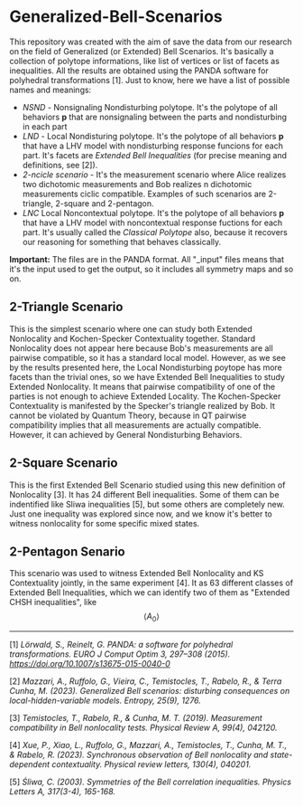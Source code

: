 # Generalized-Bell-Scenarios

This repository was created with the aim of save the data from our research on the field of Generalized (or Extended) Bell Scenarios. It's basically a collection of polytope informations, like list of vertices or list of facets as inequalities. All the results are obtained using the PANDA software for polyhedral transformations [1].
Just to know, here we have a list of possible names and meanings:
* *NSND* - Nonsignaling Nondisturbing polytope. It's the polytope of all behaviors **p** that are nonsignaling between the parts and nondisturbing in each part
* *LND* - Local Nondisturing polytope. It's the polytope of all behaviors **p** that have a LHV model with nondisturbing response funcions for each part. It's facets are *Extended Bell Inequalities* (for precise meaning and definitions, see [2]).
* *2-ncicle scenario* - It's the measurement scenario where Alice realizes two dichotomic measurements and Bob realizes n dichotomic measurements ciclic compatible. Examples of such scenarios are 2-triangle, 2-square and 2-pentagon.
* *LNC* Local Noncontextual polytope. It's the polytope of all behaviors **p** that have a LHV model with noncontextual response fuctions for each part. It's usually called the *Classical Polytope* also, because it recovers our reasoning for something that behaves classically.

**Important:** The files are in the PANDA format. All "_input" files means that it's the input used to get the output, so it includes all symmetry maps and so on. 

## 2-Triangle Scenario
This is the simplest scenario where one can study both Extended Nonlocality and Kochen-Specker Contextuality together. Standard Nonlocality does not appear here because Bob's measurements are all pairwise compatible, so it has a standard local model. However, as we see by the results presented here, the Local Nondisturbing poytope has more facets than the trivial ones, so we have Extended Bell Inequalities to study Extended Nonlocality. It means that pairwise compatibility of one of the parties is not enough to achieve Extended Locality. The Kochen-Specker Contextuality is manifested by the Specker's triangle realized by Bob. It cannot be violated by Quantum Theory, because in QT pairwise compatibility implies that all measurements are actually compatible. However, it can achieved by General Nondisturbing Behaviors.

## 2-Square Scenario
This is the first Extended Bell Scenario studied using this new definition of Nonlocality [3]. It has 24 different Bell inequalities. Some of them can be indentified like Sliwa inequalities [5], but some others are completely new. Just one inequality was explored since now, and we know it's better to witness nonlocality for some specific mixed states.

## 2-Pentagon Senario
This scenario was used to witness Extended Bell Nonlocality and KS Contextuality jointly, in the same experiment [4]. It as 63 different classes of Extended Bell Inequalities, which we can identify two of them as "Extended CHSH inequalities", like
$$\langle A_0 \rangle$$






***
[1] *Lörwald, S., Reinelt, G. PANDA: a software for polyhedral transformations. EURO J Comput Optim 3, 297–308 (2015). https://doi.org/10.1007/s13675-015-0040-0*

[2] *Mazzari, A., Ruffolo, G., Vieira, C., Temistocles, T., Rabelo, R., & Terra Cunha, M. (2023). Generalized Bell scenarios: disturbing consequences on local-hidden-variable models. Entropy, 25(9), 1276.*

[3] *Temistocles, T., Rabelo, R., & Cunha, M. T. (2019). Measurement compatibility in Bell nonlocality tests. Physical Review A, 99(4), 042120.*

[4] *Xue, P., Xiao, L., Ruffolo, G., Mazzari, A., Temistocles, T., Cunha, M. T., & Rabelo, R. (2023). Synchronous observation of Bell nonlocality and state-dependent contextuality. Physical review letters, 130(4), 040201.*

[5] *Śliwa, C. (2003). Symmetries of the Bell correlation inequalities. Physics Letters A, 317(3-4), 165-168.*
